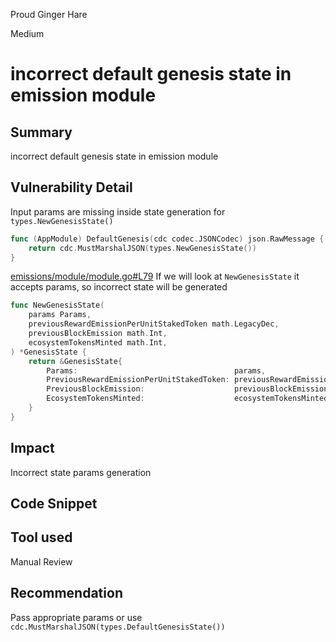 Proud Ginger Hare

Medium

# incorrect default genesis state in emission module

## Summary
incorrect default genesis state in emission module 
## Vulnerability Detail
Input params are missing inside state generation for `types.NewGenesisState()`
```go
func (AppModule) DefaultGenesis(cdc codec.JSONCodec) json.RawMessage {
	return cdc.MustMarshalJSON(types.NewGenesisState())
}
```
[emissions/module/module.go#L79](https://github.com/sherlock-audit/2024-06-allora/blob/main/allora-chain/x/emissions/module/module.go#L79)
If we will look at `NewGenesisState` it accepts params, so incorrect state will be generated
```go
func NewGenesisState(
	params Params,
	previousRewardEmissionPerUnitStakedToken math.LegacyDec,
	previousBlockEmission math.Int,
	ecosystemTokensMinted math.Int,
) *GenesisState {
	return &GenesisState{
		Params:                                   params,
		PreviousRewardEmissionPerUnitStakedToken: previousRewardEmissionPerUnitStakedToken,
		PreviousBlockEmission:                    previousBlockEmission,
		EcosystemTokensMinted:                    ecosystemTokensMinted,
	}
}
```
## Impact
Incorrect state params generation
## Code Snippet

## Tool used

Manual Review

## Recommendation
Pass appropriate params or use `cdc.MustMarshalJSON(types.DefaultGenesisState())`